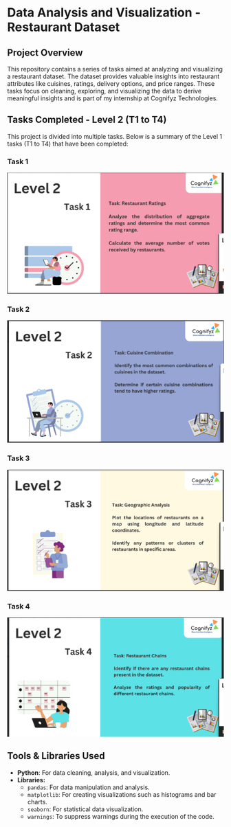 Data Analysis and Visualization - Restaurant Dataset
====================================================

Project Overview
----------------

This repository contains a series of tasks aimed at analyzing and visualizing a restaurant dataset. The dataset provides valuable insights into restaurant attributes like cuisines, ratings, delivery options, and price ranges. 
These tasks focus on cleaning, exploring, and visualizing the data to derive meaningful insights and is part of my internship at Cognifyz Technologies.

Tasks Completed - Level 2 (T1 to T4)
------------------------------------

This project is divided into multiple tasks. Below is a summary of the Level 1 tasks (T1 to T4) that have been completed:

### Task 1


 <img src="Level-2 T-1.png" alt="Data Cleaning and Exploration">


### Task 2


 <img src="Level-2 T-2.png" alt="Data Cleaning and Exploration">

### Task 3


 <img src="Level-2 T-3.png" alt="Data Cleaning and Exploration">

### Task 4


 <img src="Level-2 T-4.png" alt="Data Cleaning and Exploration">

Tools & Libraries Used
----------------------

*   **Python**: For data cleaning, analysis, and visualization.
*   **Libraries:**
    *   `pandas`: For data manipulation and analysis.
    *   `matplotlib`: For creating visualizations such as histograms and bar charts.
    *   `seaborn`: For statistical data visualization.
    *   `warnings`: To suppress warnings during the execution of the code.
